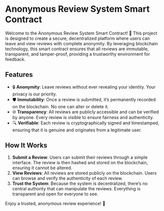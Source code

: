 # Anonymous Review System Smart Contract

Welcome to the Anonymous Review System Smart Contract! 🚀 This project is designed to create a secure, decentralized platform where users can leave and view reviews with complete anonymity. By leveraging blockchain technology, this smart contract ensures that all reviews are immutable, transparent, and tamper-proof, providing a trustworthy environment for feedback.

## Features

- 🔒 **Anonymity**: Leave reviews without ever revealing your identity. Your privacy is our priority.
- 🛡️ **Immutability**: Once a review is submitted, it’s permanently recorded on the blockchain. No one can alter or delete it.
- 🌐 **Transparency**: All reviews are publicly accessible and can be verified by anyone. Every review is visible to ensure fairness and authenticity.
- 🔍 **Verifiable**: Each review is cryptographically signed and timestamped, ensuring that it is genuine and originates from a legitimate user.

## How It Works

1. **Submit a Review**: Users can submit their reviews through a simple interface. The review is then hashed and stored on the blockchain, ensuring it cannot be altered.
2. **View Reviews**: All reviews are stored publicly on the blockchain. Users can browse and verify the authenticity of each review.
3. **Trust the System**: Because the system is decentralized, there’s no central authority that can manipulate the reviews. Everything is transparent and open for everyone to see.

Enjoy a trusted, anonymous review experience! 🌟
